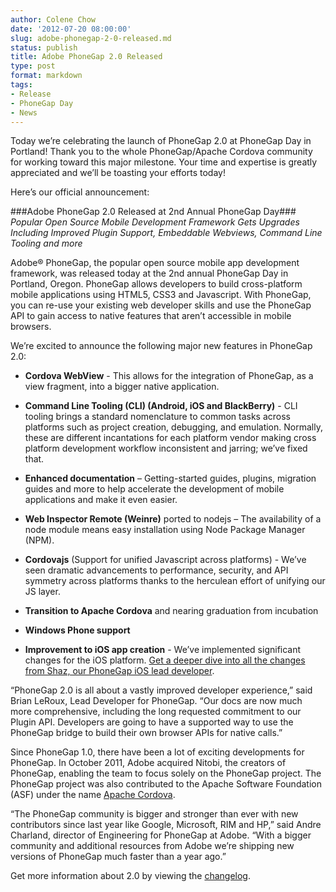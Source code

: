 ```yaml
---
author: Colene Chow
date: '2012-07-20 08:00:00'
slug: adobe-phonegap-2-0-released.md
status: publish
title: Adobe PhoneGap 2.0 Released
type: post
format: markdown
tags:
- Release
- PhoneGap Day
- News
---
```

Today we’re celebrating the launch of PhoneGap 2.0 at PhoneGap Day in Portland!  Thank you to the whole PhoneGap/Apache Cordova community for working toward this major milestone. Your time and expertise is greatly appreciated and we’ll be toasting your efforts today!

Here’s our official announcement:

###Adobe PhoneGap 2.0 Released at 2nd Annual PhoneGap Day###
_Popular Open Source Mobile Development Framework Gets Upgrades Including Improved Plugin Support, Embeddable Webviews, Command Line Tooling and more_

Adobe® PhoneGap, the popular open source mobile app development framework, was released today at the 2nd annual PhoneGap Day in Portland, Oregon.
PhoneGap allows developers to build cross-platform mobile applications using HTML5, CSS3 and Javascript. With PhoneGap, you can re-use your existing web developer skills and use the PhoneGap API to gain access to native features that aren’t accessible in mobile browsers.

We’re excited to announce the following major new features in PhoneGap 2.0:

- **Cordova WebView** - This allows for the integration of PhoneGap, as a view fragment, into a bigger native application.

- **Command Line Tooling (CLI) (Android, iOS and BlackBerry)** - CLI tooling brings a standard nomenclature to common tasks across platforms such as project creation, debugging, and emulation. Normally, these are different incantations for each platform vendor making cross platform development workflow inconsistent and jarring; we’ve fixed that.

- **Enhanced documentation** – Getting-started guides, plugins, migration guides and more to help accelerate the development of mobile applications and make it even easier.

- **Web Inspector Remote (Weinre)** ported to nodejs – The availability of a node module means easy installation using Node Package Manager (NPM).

- **Cordovajs** (Support for unified Javascript across platforms) - We’ve seen dramatic advancements to performance, security, and API symmetry across platforms thanks to the herculean effort of unifying our JS layer.

- **Transition to Apache Cordova** and nearing graduation from incubation

- **Windows Phone support**

- **Improvement to iOS app creation** - We’ve implemented significant changes for the iOS platform. [Get a deeper dive into all the changes from Shaz, our PhoneGap iOS lead developer](http://shazronatadobe.wordpress.com/2012/07/20/improvements-in-cordova-2-0-0-for-ios/). 

“PhoneGap 2.0 is all about a vastly improved developer experience,” said Brian LeRoux, Lead Developer for PhoneGap. “Our docs are now much more comprehensive, including the long requested commitment to our Plugin API. Developers are going to have a supported way to use the PhoneGap bridge to build their own browser APIs for native calls.”

Since PhoneGap 1.0, there have been a lot of exciting developments for PhoneGap. In October 2011, Adobe acquired Nitobi, the creators of PhoneGap, enabling the team to focus solely on the PhoneGap project. The PhoneGap project was also contributed to the Apache Software Foundation (ASF) under the name [Apache Cordova](http://cordova.io).

“The PhoneGap community is bigger and stronger than ever with new contributors since last year like Google, Microsoft, RIM and HP,” said Andre Charland, director of Engineering for PhoneGap at Adobe. “With a bigger community and additional resources from Adobe we’re shipping new versions of PhoneGap much faster than a year ago.”

Get more information about 2.0 by viewing the [changelog](https://github.com/phonegap/phonegap/blob/master/changelog).